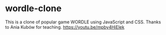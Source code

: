 # wordle-clone

This is a clone of popular game WORDLE using JavaScript and CSS.
Thanks to Ania Kubów for teaching. 
https://youtu.be/mpby4HiElek
